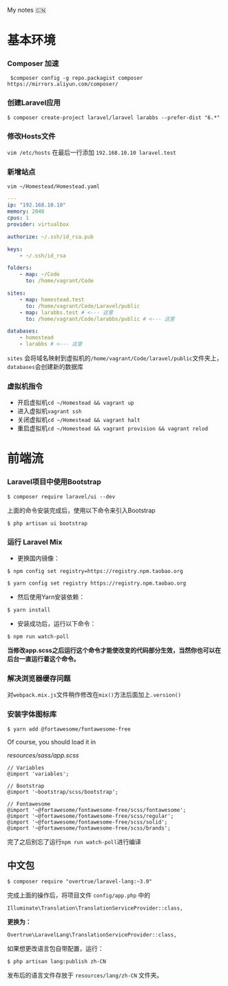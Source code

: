 My notes :cn:

基本环境
========
### Composer 加速
```  $composer config -g repo.packagist composer https://mirrors.aliyun.com/composer/ ```
### 创建Laravel应用
```$ composer create-project laravel/laravel larabbs --prefer-dist "6.*"```
### 修改Hosts文件
```vim /etc/hosts```
在最后一行添加
```192.168.10.10 laravel.test```
### 新增站点
```vim ~/Homestead/Homestead.yaml```
```yaml
---
ip: "192.168.10.10"
memory: 2048
cpus: 1
provider: virtualbox

authorize: ~/.ssh/id_rsa.pub

keys:
    - ~/.ssh/id_rsa

folders:
    - map: ~/Code
      to: /home/vagrant/Code

sites:
    - map: homestead.test
      to: /home/vagrant/Code/Laravel/public
    - map: larabbs.test # <--- 这里
      to: /home/vagrant/Code/larabbs/public # <--- 这里

databases:
    - homestead
    - larabbs # <--- 这里
```
`sites` 会将域名映射到虚拟机的`/home/vagrant/Code/laravel/public`文件夹上，`databases`会创建新的数据库
### 虚拟机指令
- 开启虚拟机`cd ~/Homestead && vagrant up`
- 进入虚拟机`vagrant ssh`
- 关闭虚拟机`cd ~/Homestead && vagrant halt`
- 重启虚拟机`cd ~/Homestead && vagrant provision && vagrant relod`

前端流
=====
### Laravel项目中使用Bootstrap
```$ composer require laravel/ui --dev```

上面的命令安装完成后，使用以下命令来引入Bootstrap

```$ php artisan ui bootstrap```

### 运行 Laravel Mix

- 更换国内镜像：

```$ npm config set registry=https://registry.npm.taobao.org```

```$ yarn config set registry https://registry.npm.taobao.org```

- 然后使用Yarn安装依赖：

```$ yarn install```

- 安装成功后，运行以下命令：

```$ npm run watch-poll``` 

**当修改app.scss之后运行这个命令才能使改变的代码部分生效，当然你也可以在后台一直运行着这个命令。**

### 解决浏览器缓存问题

对`webpack.mix.js`文件稍作修改在`mix()`方法后面加上`.version()`

### 安装字体图标库

```$ yarn add @fortawesome/fontawesome-free```

Of course, you should load it in 

*resources/sass/app.scss*

```
// Variables
@import 'variables';

// Bootstrap
@import '~bootstrap/scss/bootstrap';

// Fontawesome
@import '~@fortawesome/fontawesome-free/scss/fontawesome';
@import '~@fortawesome/fontawesome-free/scss/regular';
@import '~@fortawesome/fontawesome-free/scss/solid';
@import '~@fortawesome/fontawesome-free/scss/brands';
```
完了之后别忘了运行`npm run watch-poll`进行编译

中文包
------

```$ composer require "overtrue/laravel-lang:~3.0"```

完成上面的操作后，将项目文件 `config/app.php` 中的

```Illuminate\Translation\TranslationServiceProvider::class,```

**更换为：**

```Overtrue\LaravelLang\TranslationServiceProvider::class,```

如果想更改语言包自带配置，运行：

```$ php artisan lang:publish zh-CN```

发布后的语言文件存放于 `resources/lang/zh-CN` 文件夹。
